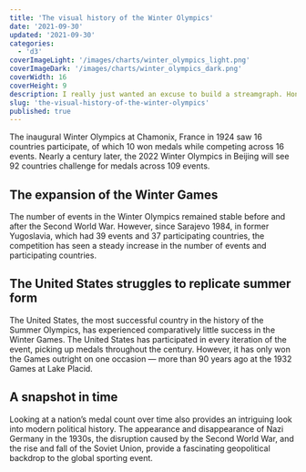 ```yaml
---
title: 'The visual history of the Winter Olympics'
date: '2021-09-30'
updated: '2021-09-30'
categories:
  - 'd3'
coverImageLight: '/images/charts/winter_olympics_light.png'
coverImageDark: '/images/charts/winter_olympics_dark.png'
coverWidth: 16
coverHeight: 9
description: I really just wanted an excuse to build a streamgraph. Honest.
slug: 'the-visual-history-of-the-winter-olympics'
published: true
---
```


<script>
    // import Streamgraph  from '$lib/components/charts/winter-olympics/Streamgraph.svelte'
    import StreamgraphAI from '$lib/components/ai2svelte/winter-olympics.svelte'
</script>

The inaugural Winter Olympics at Chamonix, France in 1924 saw 16 countries participate, of which 10 won medals while competing across 16 events. Nearly a century later, the 2022 Winter Olympics in Beijing will see 92 countries challenge for medals across 109 events.

<!-- <Streamgraph /> -->
<StreamgraphAI />

## The expansion of the Winter Games

The number of events in the Winter Olympics remained stable before and after the Second World War. However, since Sarajevo 1984, in former Yugoslavia, which had 39 events and 37 participating countries, the competition has seen a steady increase in the number of events and participating countries.

## The United States struggles to replicate summer form

The United States, the most successful country in the history of the Summer Olympics, has experienced comparatively little success in the Winter Games. The United States has participated in every iteration of the event, picking up medals throughout the century. However, it has only won the Games outright on one occasion — more than 90 years ago at the 1932 Games at Lake Placid.

## A snapshot in time

Looking at a nation’s medal count over time also provides an intriguing look into modern political history. The appearance and disappearance of Nazi Germany in the 1930s, the disruption caused by the Second World War, and the rise and fall of the Soviet Union, provide a fascinating geopolitical backdrop to the global sporting event.
